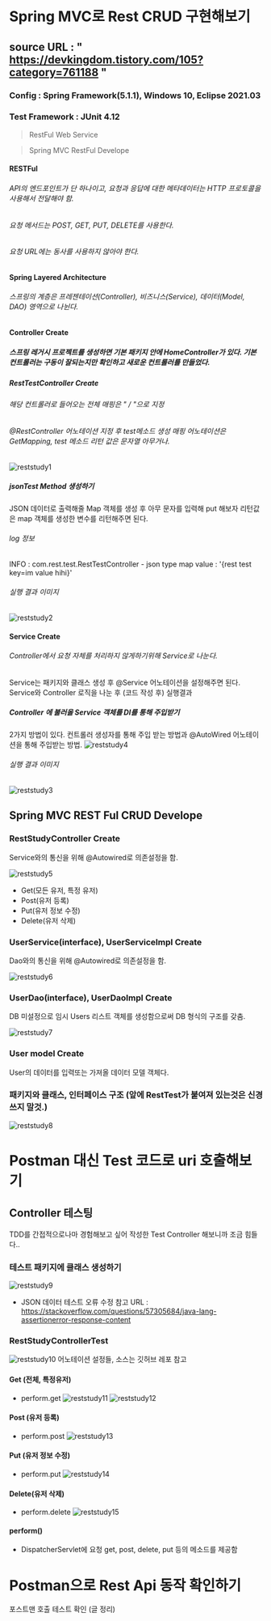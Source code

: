 # Spring MVC로 Rest CRUD 구현해보기
## source URL : " https://devkingdom.tistory.com/105?category=761188 "
### Config : Spring Framework(5.1.1), Windows 10, Eclipse 2021.03
### Test Framework : JUnit 4.12

> RestFul Web Service


> Spring MVC RestFul Develope
#### RESTFul
###### API의 엔드포인트가 단 하나이고, 요청과 응답에 대한 메타데이터는 HTTP 프로토콜을 사용해서 전달해야 함.
###### 요청 메서드는 POST, GET, PUT, DELETE를 사용한다.
###### 요청 URL에는 동사를 사용하지 않아야 한다.


#### Spring Layered Architecture
###### 스프링의 계층은 프레젠테이션(Controller), 비즈니스(Service), 데이터(Model, DAO) 영역으로 나뉜다.


#### Controller Create
##### 스프링 레거시 프로젝트를 생성하면 기본 패키지 안에 HomeController가 있다. 기본 컨트롤러는 구동이 잘되는지만 확인하고 새로운 컨트롤러를 만들었다.

##### RestTestController Create
###### 해당 컨트롤러로 들어오는 전체 매핑은 " / "으로 지정
###### @RestController 어노테이션 지정 후 test메소드 생성 매핑 어노테이션은 GetMapping, test 메소드 리턴 값은 문자열 아무거나.

![reststudy1](https://user-images.githubusercontent.com/67121077/135414269-ba83d1ba-b1c5-44ef-bacd-523309448b95.PNG)


##### jsonTest Method 생성하기 
JSON 데이터로 출력해줄  Map 객체를 생성 후 아무 문자를 입력해 put 해보자
리턴값은 map 객체를 생성한 변수를 리턴해주면 된다. 


###### log 정보
INFO : com.rest.test.RestTestController - json type map value : '{rest test key=im value hihi}'


###### 실행 결과 이미지
![reststudy2](https://user-images.githubusercontent.com/67121077/135415823-46824292-16ad-43a5-97b5-9a8ae203928a.PNG)



#### Service Create
###### Controller에서 요청 자체를 처리하지 않게하기위해 Service로 나눈다.
Service는 패키지와 클래스 생성 후 @Service 어노테이션을 설정해주면 된다. 
Service와 Controller 로직을 나눈 후 (코드 작성 후) 실행결과

##### Controller 에 불러올 Service 객체를 DI를 통해 주입받기
2가지 방법이 있다. 컨트롤러 생성자를 통해 주입 받는 방법과 @AutoWired 어노테이션을 통해 주입받는 방법. 
![reststudy4](https://user-images.githubusercontent.com/67121077/135420337-a3324948-159c-4d56-9252-03bd4e9a8344.PNG)

###### 실행 결과 이미지
![reststudy3](https://user-images.githubusercontent.com/67121077/135419582-594ee4f4-8282-42ce-a651-88d11409f614.PNG)





## Spring MVC REST Ful CRUD Develope
### RestStudyController Create
Service와의 통신을 위해 @Autowired로 의존설정을 함.

![reststudy5](https://user-images.githubusercontent.com/67121077/135705454-044734d6-295b-47d0-8e06-a5f74dbb882b.PNG)
- Get(모든 유저, 특정 유저)
- Post(유저 등록)
- Put(유저 정보 수정)
- Delete(유저 삭제)

### UserService(interface), UserServiceImpl Create 
Dao와의 통신을 위해 @Autowired로 의존설정을 함. 

![reststudy6](https://user-images.githubusercontent.com/67121077/135705469-7152ff0b-bffe-4b8f-aab2-45e5e7a88fb9.PNG)



### UserDao(interface), UserDaoImpl Create
DB 미설정으로 임시 Users 리스트 객체를 생성함으로써 DB 형식의 구조를 갖춤.

![reststudy7](https://user-images.githubusercontent.com/67121077/135705476-6e50680d-228f-4eaa-83dc-9fa0bee10a56.PNG)



### User model Create
User의 데이터를 입력또는 가져올 데이터 모델 객체다.


### 패키지와 클래스, 인터페이스 구조 (앞에 RestTest가 붙여져 있는것은 신경쓰지 말것.)
![reststudy8](https://user-images.githubusercontent.com/67121077/135705494-ac2c7a37-1dfd-4513-9fbe-56a41457dcb4.PNG)



# Postman 대신 Test 코드로 uri 호출해보기 
## Controller 테스팅
TDD를 간접적으로나마 경험해보고 싶어 작성한 Test Controller 해보니까 조금 힘들다.. 

### 테스트 패키지에 클래스 생성하기
![reststudy9](https://user-images.githubusercontent.com/67121077/135707469-fec5f8f3-6bdc-4c82-9b17-98a90c68b06a.PNG)

* JSON 데이터 테스트 오류 수정 참고 URL : https://stackoverflow.com/questions/57305684/java-lang-assertionerror-response-content

### RestStudyControllerTest
![reststudy10](https://user-images.githubusercontent.com/67121077/135709695-117085dc-f7d5-45a4-9944-0240163a5fd5.PNG)
어노테이션 설정들, 소스는 깃허브 레포 참고

#### Get (전체, 특정유저)
 - perform.get
![reststudy11](https://user-images.githubusercontent.com/67121077/135797553-2b9b36ee-07f4-4776-ab40-650a37c17321.PNG)
![reststudy12](https://user-images.githubusercontent.com/67121077/135797583-d473ac9d-6992-4cd7-98db-eef6bab1aaf6.PNG)

#### Post (유저 등록)
 - perform.post
![reststudy13](https://user-images.githubusercontent.com/67121077/135797619-7226e777-d528-4824-af09-6a955381f846.PNG)

#### Put (유저 정보 수정)
 - perform.put
![reststudy14](https://user-images.githubusercontent.com/67121077/135797650-c93821ea-ca0c-48dc-b306-a8550ec1e1fd.PNG)

#### Delete(유저 삭제)
 - perform.delete
![reststudy15](https://user-images.githubusercontent.com/67121077/135797684-3abd6c9b-bb44-42fc-b866-6e6b073c6f18.PNG)

#### perform()
 - DispatcherServlet에 요청 get, post, delete, put 등의 메소드를 제공함

# Postman으로 Rest Api 동작 확인하기 
포스트맨 호출 테스트 확인 (글 정리)
